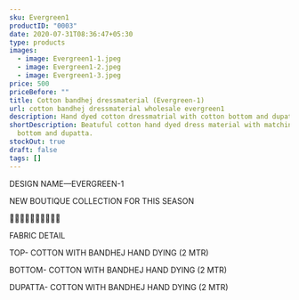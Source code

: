 ```yaml
---
sku: Evergreen1
productID: "0003"
date: 2020-07-31T08:36:47+05:30
type: products
images:
  - image: Evergreen1-1.jpeg
  - image: Evergreen1-2.jpeg
  - image: Evergreen1-3.jpeg
price: 500
priceBefore: ""
title: Cotton bandhej dressmaterial (Evergreen-1)
url: cotton bandhej dressmaterial wholesale evergreen1
description: Hand dyed cotton dressmatrial with cotton bottom and dupatta
shortDescription: Beatuful cotton hand dyed dress material with matching cotton
  bottom and dupatta.
stockOut: true
draft: false
tags: []
---
```

DESIGN NAME—EVERGREEN-1

NEW BOUTIQUE COLLECTION FOR THIS SEASON

🌷🌷🌷🌷🌷🌷🌷🌷🌷🌷

FABRIC DETAIL

TOP- COTTON WITH BANDHEJ HAND DYING (2 MTR)

BOTTOM- COTTON WITH BANDHEJ HAND DYING (2 MTR)

DUPATTA- COTTON WITH BANDHEJ HAND DYING (2 MTR)